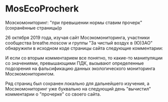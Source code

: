 # MosEcoProcherk
Моэскомониторинг: "при превышении нормы ставим прочерк" (сохранённые страницы)р

26 октября 2019 года, изучая сайт Мосэкомониторинга, участники сообщества breathe.moscow и группы "За чистый воздух в (Ю)ЗАО" обнаружили в исходном коде страницы сайта следующие комментарии:

<!-- При превышении нормы ставим прочерк -->
<!-- При отрицательном уровне ставим 0 -->

И если со вторым комментарием все понятно, то какие-то манипуляции со значениями, превышающими ПДК, вызывают определенные подозрения на фальсификацию данных экологического мониторинга Мосэкомониторингом.

Ряд страниц был сохранен локально для дальнейшего изучения, а Мосэкомониторинг уже буквально на следующий день "вычистил" комментарии о "прочерке" со своего сайта.
